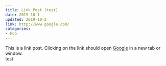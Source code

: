```yaml
---
title: Link Post (test)
date: 2019-10-1
updated: 2019-10-2
link: http://www.google.com/
categories:
- Foo
---
```


This is a link post. Clicking on the link should open [Google](http://www.google.com/) in a new tab or window.<br>
test <br>
